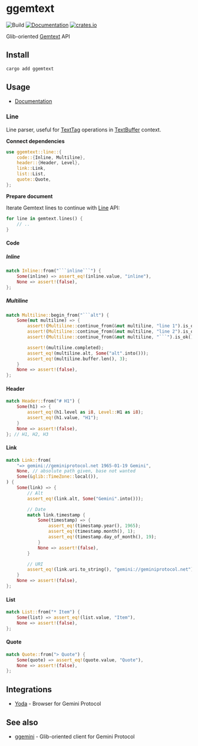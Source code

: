 # ggemtext

![Build](https://github.com/YGGverse/ggemtext/actions/workflows/build.yml/badge.svg)
[![Documentation](https://docs.rs/ggemtext/badge.svg)](https://docs.rs/ggemtext)
[![crates.io](https://img.shields.io/crates/v/ggemtext.svg)](https://crates.io/crates/ggemtext)

Glib-oriented [Gemtext](https://geminiprotocol.net/docs/gemtext.gmi) API

## Install

``` bash
cargo add ggemtext
```

## Usage

* [Documentation](https://docs.rs/ggemtext/latest/)

### Line

Line parser, useful for [TextTag](https://docs.gtk.org/gtk4/class.TextTag.html) operations in [TextBuffer](https://docs.gtk.org/gtk4/class.TextBuffer.html) context.

**Connect dependencies**

``` rust
use ggemtext::line::{
    code::{Inline, Multiline},
    header::{Header, Level},
    link::Link,
    list::List,
    quote::Quote,
};
```

**Prepare document**

Iterate Gemtext lines to continue with [Line](#Line) API:

``` rust
for line in gemtext.lines() {
    // ..
}
```

#### Code

##### Inline

``` rust
match Inline::from("```inline```") {
    Some(inline) => assert_eq!(inline.value, "inline"),
    None => assert!(false),
};
```

##### Multiline

``` rust
match Multiline::begin_from("```alt") {
    Some(mut multiline) => {
        assert!(Multiline::continue_from(&mut multiline, "line 1").is_ok());
        assert!(Multiline::continue_from(&mut multiline, "line 2").is_ok());
        assert!(Multiline::continue_from(&mut multiline, "```").is_ok()); // complete

        assert!(multiline.completed);
        assert_eq!(multiline.alt, Some("alt".into()));
        assert_eq!(multiline.buffer.len(), 3);
    }
    None => assert!(false),
};
```

#### Header

``` rust
match Header::from("# H1") {
    Some(h1) => {
        assert_eq!(h1.level as i8, Level::H1 as i8);
        assert_eq!(h1.value, "H1");
    }
    None => assert!(false),
}; // H1, H2, H3
```

#### Link

``` rust
match Link::from(
    "=> gemini://geminiprotocol.net 1965-01-19 Gemini",
    None, // absolute path given, base not wanted
    Some(&glib::TimeZone::local()),
) {
    Some(link) => {
        // Alt
        assert_eq!(link.alt, Some("Gemini".into()));

        // Date
        match link.timestamp {
            Some(timestamp) => {
                assert_eq!(timestamp.year(), 1965);
                assert_eq!(timestamp.month(), 1);
                assert_eq!(timestamp.day_of_month(), 19);
            }
            None => assert!(false),
        }

        // URI
        assert_eq!(link.uri.to_string(), "gemini://geminiprotocol.net");
    }
    None => assert!(false),
};
```

#### List

``` rust
match List::from("* Item") {
    Some(list) => assert_eq!(list.value, "Item"),
    None => assert!(false),
};
```

#### Quote

``` rust
match Quote::from("> Quote") {
    Some(quote) => assert_eq!(quote.value, "Quote"),
    None => assert!(false),
};
```

## Integrations

* [Yoda](https://github.com/YGGverse/Yoda) - Browser for Gemini Protocol

## See also

* [ggemini](https://github.com/YGGverse/ggemini) - Glib-oriented client for Gemini Protocol
